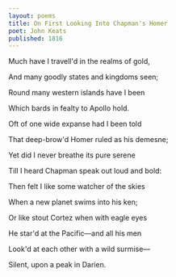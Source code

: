 ```yaml
---
layout: poems
title: On First Looking Into Chapman's Homer
poet: John Keats
published: 1816
---
```

Much have I travell'd in the realms of gold,

And many goodly states and kingdoms seen;

Round many western islands have I been

Which bards in fealty to Apollo hold.

Oft of one wide expanse had I been told

That deep-brow'd Homer ruled as his demesne;

Yet did I never breathe its pure serene

Till I heard Chapman speak out loud and bold:

Then felt I like some watcher of the skies

When a new planet swims into his ken;

Or like stout Cortez when with eagle eyes

He star'd at the Pacific—and all his men

Look'd at each other with a wild surmise—

Silent, upon a peak in Darien.

